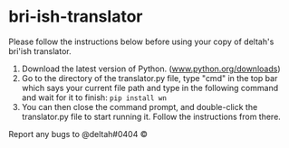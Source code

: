 # bri-ish-translator
Please follow the instructions below before using your copy of deltah's bri'ish translator.

1. Download the latest version of Python. (www.python.org/downloads)
2. Go to the directory of the translator.py file, type "cmd" in the top bar which says your current file path and type in the following command and wait for it to finish:
    `pip install wn`
3. You can then close the command prompt, and double-click the translator.py file to start running it. Follow the instructions from there.

Report any bugs to @deltah#0404
© 
